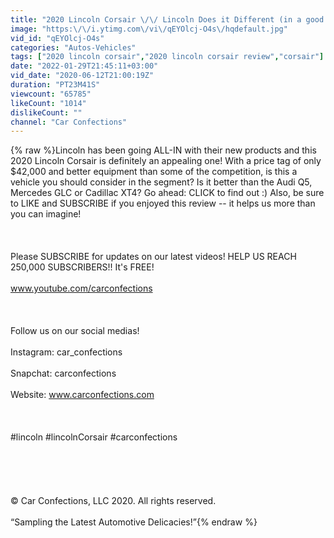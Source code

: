 ```yaml
---
title: "2020 Lincoln Corsair \/\/ Lincoln Does it Different (in a good way)!"
image: "https:\/\/i.ytimg.com\/vi\/qEYOlcj-O4s\/hqdefault.jpg"
vid_id: "qEYOlcj-O4s"
categories: "Autos-Vehicles"
tags: ["2020 lincoln corsair","2020 lincoln corsair review","corsair"]
date: "2022-01-29T21:45:11+03:00"
vid_date: "2020-06-12T21:00:19Z"
duration: "PT23M41S"
viewcount: "65785"
likeCount: "1014"
dislikeCount: ""
channel: "Car Confections"
---
```

{% raw %}Lincoln has been going ALL-IN with their new products and this 2020 Lincoln Corsair is definitely an appealing one! With a price tag of only $42,000 and better equipment than some of the competition, is this a vehicle you should consider in the segment? Is it better than the Audi Q5, Mercedes GLC or Cadillac XT4? Go ahead: CLICK to find out :) Also, be sure to LIKE and SUBSCRIBE if you enjoyed this review -- it helps us more than you can imagine! <br /><br /><br /><br />Please SUBSCRIBE for updates on our latest videos! HELP US REACH 250,000 SUBSCRIBERS!! It's FREE!<br /><br />www.youtube.com/carconfections<br /><br /><br /><br />Follow us on our social medias!<br /><br />Instagram: car_confections<br /><br />Snapchat: carconfections<br /><br />Website: www.carconfections.com<br /><br /><br /><br />#lincoln #lincolnCorsair #carconfections<br /><br /><br /><br /><br /><br />© Car Confections, LLC 2020. All rights reserved.<br /><br />“Sampling the Latest Automotive Delicacies!”{% endraw %}
